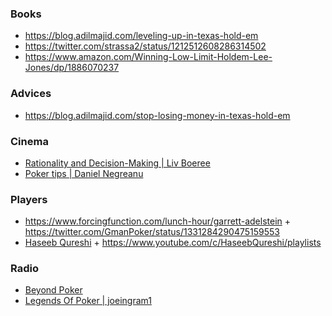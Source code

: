 ### Books

- https://blog.adilmajid.com/leveling-up-in-texas-hold-em
- https://twitter.com/strassa2/status/1212512608286314502
- https://www.amazon.com/Winning-Low-Limit-Holdem-Lee-Jones/dp/1886070237
  

### Advices

- https://blog.adilmajid.com/stop-losing-money-in-texas-hold-em

### Cinema

- [Rationality and Decision-Making | Liv Boeree](https://www.youtube.com/playlist?list=PLWgq0OZMtwtOWGm5XrZE_omWLSQbFLVAY)
- [Poker tips | Daniel Negreanu](https://www.youtube.com/playlist?list=PL3N4X2KgtefdYT6dGleeoN00XxBbhZZ0V)

### Players

- https://www.forcingfunction.com/lunch-hour/garrett-adelstein + https://twitter.com/GmanPoker/status/1331284290475159553
- [Haseeb Qureshi](https://haseebq.com/glossary) + https://www.youtube.com/c/HaseebQureshi/playlists

### Radio

- [Beyond Poker](https://open.spotify.com/show/1mV7lY0wQ7oU7Nq2qvARsS?si=d7Js3AEjRVyLKmc1K5pLgQ)
- [Legends Of Poker | joeingram1](https://www.youtube.com/playlist?list=PLpkliKJ8JsTTuzD1tgH3o8-XWMdVxrNVO)